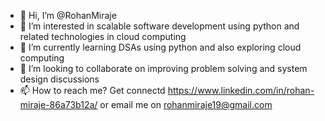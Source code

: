 - 👋 Hi, I’m @RohanMiraje
- 👀 I’m interested in scalable software development using python and related technologies in cloud computing 
- 🌱 I’m currently learning DSAs using python and also exploring cloud computing 
- 💞️ I’m looking to collaborate on improving problem solving and system design discussions
- 📫 How to reach me? Get connectd https://www.linkedin.com/in/rohan-miraje-86a73b12a/ or email me on rohanmiraje19@gmail.com

<!---
RohanMiraje/RohanMiraje is a ✨ special ✨ repository because its `README.md` (this file) appears on your GitHub profile.
You can click the Preview link to take a look at your changes.
--->
